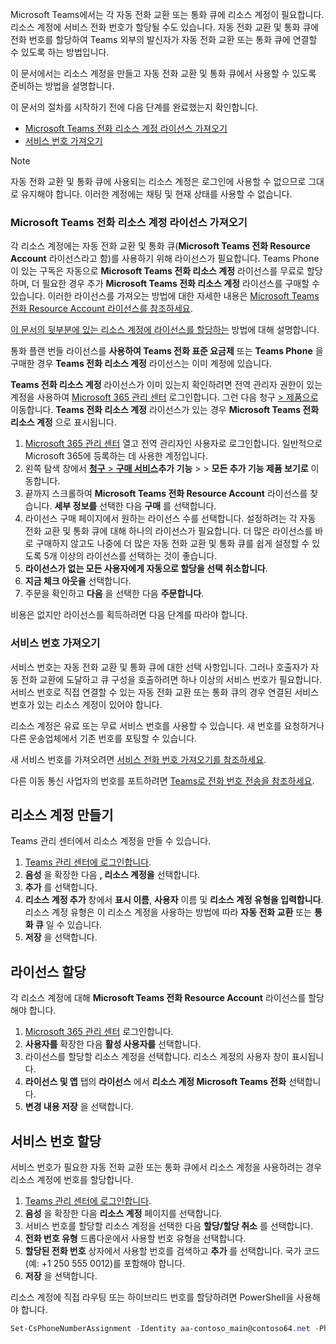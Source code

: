 Microsoft Teams에서는 각 자동 전화 교환 또는 통화 큐에 리소스 계정이 필요합니다. 리소스 계정에 서비스 전화 번호가 할당될 수도 있습니다. 자동 전화 교환 및 통화 큐에 전화 번호를 할당하여 Teams 외부의 발신자가 자동 전화 교환 또는 통화 큐에 연결할 수 있도록 하는 방법입니다.

이 문서에서는 리소스 계정을 만들고 자동 전화 교환 및 통화 큐에서 사용할 수 있도록 준비하는 방법을 설명합니다.

이 문서의 절차를 시작하기 전에 다음 단계를 완료했는지 확인합니다.

- [Microsoft Teams 전화 리소스 계정 라이선스 가져오기](#obtain-microsoft-teams-phone-resource-account-licenses)
- [서비스 번호 가져오기](#obtain-service-numbers)

> [!NOTE]
> 자동 전화 교환 및 통화 큐에 사용되는 리소스 계정은 로그인에 사용할 수 없으므로 그대로 유지해야 합니다. 이러한 계정에는 채팅 및 현재 상태를 사용할 수 없습니다.

### <a name="obtain-microsoft-teams-phone-resource-account-licenses"></a>Microsoft Teams 전화 리소스 계정 라이선스 가져오기

각 리소스 계정에는 자동 전화 교환 및 통화 큐(**Microsoft Teams 전화 Resource Account** 라이선스라고 함)를 사용하기 위해 라이선스가 필요합니다. Teams Phone이 있는 구독은 자동으로 **Microsoft Teams 전화 리소스 계정** 라이선스를 무료로 할당하며, 더 필요한 경우 추가 **Microsoft Teams 전화 리소스 계정** 라이선스를 구매할 수 있습니다. 이러한 라이선스를 가져오는 방법에 대한 자세한 내용은 [Microsoft Teams 전화 Resource Account 라이선스를 참조하세요](../teams-add-on-licensing/virtual-user.md).

[이 문서의 뒷부분에 있는 리소스 계정에 라이선스를 할당하는](#assign-a-license) 방법에 대해 설명합니다.

통화 플랜 번들 라이선스를 **사용하여 Teams 전화 표준 요금제** 또는 **Teams Phone** 을 구매한 경우 **Teams 전화 리소스 계정** 라이선스는 이미 계정에 있습니다.

**Teams 전화 리소스 계정** 라이선스가 이미 있는지 확인하려면 전역 관리자 권한이 있는 계정을 사용하여 [Microsoft 365 관리 센터](https://go.microsoft.com/fwlink/p/?linkid=2024339) 로그인합니다. 그런 다음 청구 [> 제품으로](https://admin.microsoft.com/Adminportal/Home#/subscriptions) 이동합니다. **Teams 전화 리소스 계정** 라이선스가 있는 경우 **Microsoft Teams 전화 리소스 계정** 으로 표시됩니다.

1. [Microsoft 365 관리 센터](https://go.microsoft.com/fwlink/p/?linkid=2024339) 열고 전역 관리자인 사용자로 로그인합니다. 일반적으로 Microsoft 365에 등록하는 데 사용한 계정입니다.
2. 왼쪽 탐색 창에서 [**청구** > **구매 서비스**](https://admin.microsoft.com/Adminportal/Home#/catalog)**추가 기능** >  > **모든 추가 기능 제품 보기로** 이동합니다.
3. 끝까지 스크롤하여 **Microsoft Teams 전화 Resource Account** 라이선스를 찾습니다. **세부 정보를** 선택한 다음 **구매** 를 선택합니다.
4. 라이선스 구매 페이지에서 원하는 라이선스 수를 선택합니다. 설정하려는 각 자동 전화 교환 및 통화 큐에 대해 하나의 라이선스가 필요합니다. 더 많은 라이선스를 바로 구매하지 않고도 나중에 더 많은 자동 전화 교환 및 통화 큐를 쉽게 설정할 수 있도록 5개 이상의 라이선스를 선택하는 것이 좋습니다.
5. **라이선스가 없는 모든 사용자에게 자동으로 할당을 선택 취소합니다**.
6. **지금 체크 아웃을** 선택합니다.
7. 주문을 확인하고 **다음** 을 선택한 다음 **주문합니다**.

비용은 없지만 라이선스를 획득하려면 다음 단계를 따라야 합니다.

### <a name="obtain-service-numbers"></a>서비스 번호 가져오기

서비스 번호는 자동 전화 교환 및 통화 큐에 대한 선택 사항입니다. 그러나 호출자가 자동 전화 교환에 도달하고 큐 구성을 호출하려면 하나 이상의 서비스 번호가 필요합니다. 서비스 번호로 직접 연결할 수 있는 자동 전화 교환 또는 통화 큐의 경우 연결된 서비스 번호가 있는 리소스 계정이 있어야 합니다.

리소스 계정은 유료 또는 무료 서비스 번호를 사용할 수 있습니다. 새 번호를 요청하거나 다른 운송업체에서 기존 번호를 포팅할 수 있습니다.

새 서비스 번호를 가져오려면 [서비스 전화 번호 가져오기를 참조하세요](../getting-service-phone-numbers.md).

다른 이동 통신 사업자의 번호를 포트하려면 [Teams로 전화 번호 전송을 참조하세요](../phone-number-calling-plans/transfer-phone-numbers-to-teams.md).

## <a name="create-a-resource-account"></a>리소스 계정 만들기

Teams 관리 센터에서 리소스 계정을 만들 수 있습니다.

1. [Teams 관리 센터에 로그인합니다](https://go.microsoft.com/fwlink/p/?linkid=2066851). 
2. **음성** 을 확장한 다음 **, 리소스 계정을** 선택합니다.
3. **추가** 를 선택합니다.
4. **리소스 계정 추가** 창에서 **표시 이름**, **사용자** 이름 및 **리소스 계정 유형을 입력합니다**. 리소스 계정 유형은 이 리소스 계정을 사용하는 방법에 따라 **자동 전화 교환** 또는 **통화 큐** 일 수 있습니다.
5. **저장** 을 선택합니다.

## <a name="assign-a-license"></a>라이선스 할당

각 리소스 계정에 대해 **Microsoft Teams 전화 Resource Account** 라이선스를 할당해야 합니다.

1. [Microsoft 365 관리 센터](https://go.microsoft.com/fwlink/p/?linkid=2024339) 로그인합니다. 
2. **사용자를** 확장한 다음 **활성 사용자를** 선택합니다.
3. 라이선스를 할당할 리소스 계정을 선택합니다. 리소스 계정의 사용자 창이 표시됩니다.
4. **라이선스 및 앱** 탭의 **라이선스** 에서 **리소스 계정 Microsoft Teams 전화** 선택합니다.
5. **변경 내용 저장** 을 선택합니다.

## <a name="assign-a-service-number"></a>서비스 번호 할당

서비스 번호가 필요한 자동 전화 교환 또는 통화 큐에서 리소스 계정을 사용하려는 경우 리소스 계정에 번호를 할당합니다.

1. [Teams 관리 센터에 로그인합니다](https://go.microsoft.com/fwlink/p/?linkid=2066851).
2. **음성** 을 확장한 다음 **리소스 계정** 페이지를 선택합니다.
3. 서비스 번호를 할당할 리소스 계정을 선택한 다음 **할당/할당 취소** 를 선택합니다.
4. **전화 번호 유형** 드롭다운에서 사용할 번호 유형을 선택합니다.
5. **할당된 전화 번호** 상자에서 사용할 번호를 검색하고 **추가** 를 선택합니다. 국가 코드(예: +1 250 555 0012)를 포함해야 합니다.
6. **저장** 을 선택합니다.

리소스 계정에 직접 라우팅 또는 하이브리드 번호를 할당하려면 PowerShell을 사용해야 합니다.

```powershell
Set-CsPhoneNumberAssignment -Identity aa-contoso_main@contoso64.net -PhoneNumber +19295550150 -PhoneNumberType DirectRouting
```
